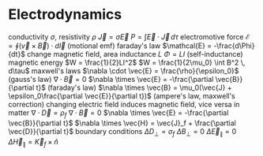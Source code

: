 # Electrodynamics
conductivity $\sigma$, resistivity $\rho$
	$\vec{J} = \sigma\vec{E}$
	$P = \int \vec{E} \cdot \vec{J} \, d\tau$
electromotive force
	$\mathcal{E} = \oint (\vec{v} \times \vec{B}) \cdot d\vec{l}$ (motional emf)
faraday's law
	$\mathcal{E} = -\frac{d\Phi}{dt}$
	change magnetic field, area
inductance $L$
	$\Phi = LI$ (self-inductance)
magnetic energy
	$W = \frac{1}{2}LI^2$
	$W = \frac{1}{2\mu_0} \int B^2 \, d\tau$
maxwell's laws
	$\nabla \cdot \vec{E} = \frac{\rho}{\epsilon_0}$ (gauss's law)
	$\nabla \cdot \vec{B} = 0$
	$\nabla \times \vec{E} = -\frac{\partial \vec{B}}{\partial t}$ (faraday's law)
	$\nabla \times \vec{B} = \mu_0(\vec{J} + \epsilon_0\frac{\partial \vec{E}}{\partial t})$ (ampere's law, maxwell's correction)
	changing electric field induces magnetic field, vice versa
	in matter
		$\nabla \cdot \vec{D} = \rho_f$ 
		$\nabla \cdot \vec{B} = 0$
		$\nabla \times \vec{E} = -\frac{\partial \vec{B}}{\partial t}$
		$\nabla \times \vec{H} = \vec{J}_f + \frac{\partial \vec{D}}{\partial t}$
boundary conditions
	$\Delta D_\perp = \sigma_f$
	$\Delta B_\perp = 0$
	$\Delta \vec{E}_\parallel = 0$
	$\Delta \vec{H}_\parallel = \vec{K}_f \times \hat{n}$